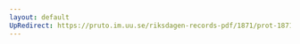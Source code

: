 ```yaml
---
layout: default
UpRedirect: https://pruto.im.uu.se/riksdagen-records-pdf/1871/prot-1871--fk--508/prot-1871--fk--508_044.pdf
---
```

